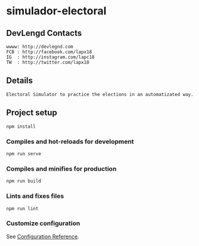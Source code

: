 # simulador-electoral

## DevLengd Contacts
```
wwww: http://devlegnd.com
FCB : http://facebook.com/lapx18
IG  : http://instagram.com/lapc18
TW  : http://twitter.com/lapx18
```

## Details
```
Electoral Simulator to practice the elections in an automatizated way.
```

## Project setup
```
npm install
```

### Compiles and hot-reloads for development
```
npm run serve
```

### Compiles and minifies for production
```
npm run build
```

### Lints and fixes files
```
npm run lint
```

### Customize configuration
See [Configuration Reference](https://cli.vuejs.org/config/).
